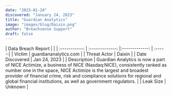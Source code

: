 ```yaml
---
date: "2023-01-24"
discovered: "January 24, 2023"
title: "Guardian Analytics"
image: "images/blog/Daixin.png"
author: "Breachsense Support"
draft: false
---
```


| Data Breach Report           |              | 
| :-----------: | :-------------:     |:-------------:    | :-----:|
| Victim      | guardiananalytics.com      | 
| Threat Actor      | Daixin      | 
| Date Discovered      | Jan 24, 2023      | 
| Description      | Guardian Analytics is now a part of NICE Actimize, a business of NICE (Nasdaq:NICE), consistently ranked as number one in the space, NICE Actimize is the largest and broadest provider of financial crime, risk and compliance solutions for regional and global financial institutions, as well as government regulators.      | 
| Leak Size      | Unknown      | 

